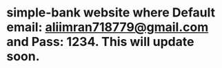 # simple-bank website where Default email: aliimran718779@gmail.com and Pass: 1234. This will update soon.
